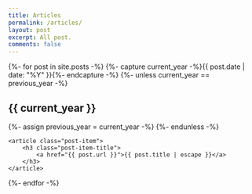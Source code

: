 ```yaml
---
title: Articles
permalink: /articles/
layout: post
excerpt: All post.
comments: false
---
```

{%- for post in site.posts -%}
	{%- capture current_year -%}{{ post.date | date: "%Y" }}{%- endcapture -%}
	{%- unless current_year == previous_year -%}
		<h2>{{ current_year }}</h2>
	{%- assign previous_year = current_year -%}
	{%- endunless -%}
	
	<article class="post-item">
		<h3 class="post-item-title">
			<a href="{{ post.url }}">{{ post.title | escape }}</a>
		</h3> 
	</article>
	
{%- endfor -%}
